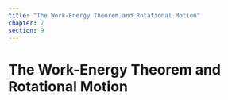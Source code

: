 ```yaml
---
title: "The Work-Energy Theorem and Rotational Motion"
chapter: 7
section: 9
---
```


# The Work-Energy Theorem and Rotational Motion
